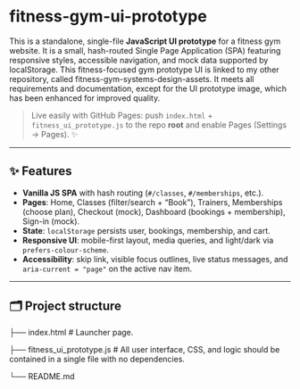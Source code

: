 # fitness-gym-ui-prototype

This is a standalone, single-file **JavaScript UI prototype** for a fitness gym website. It is a small, hash-routed Single Page Application (SPA) featuring responsive styles, accessible navigation, and mock data supported by localStorage. This fitness-focused gym prototype UI is linked to my other repository, called fitness-gym-systems-design-assets. It meets all requirements and documentation, except for the UI prototype image, which has been enhanced for improved quality.

> Live easily with GitHub Pages: push `index.html` + `fitness_ui_prototype.js` to the repo **root** and enable Pages (Settings → Pages). ✨

---

## ✨ Features

- **Vanilla JS SPA** with hash routing (`#/classes`, `#/memberships`, etc.).
- **Pages**: Home, Classes (filter/search + “Book”), Trainers, Memberships (choose plan), Checkout (mock), Dashboard (bookings + membership), Sign-in (mock).
- **State**: `localStorage` persists user, bookings, membership, and cart.
- **Responsive UI**: mobile-first layout, media queries, and light/dark via `prefers-colour-scheme`.
- **Accessibility**: skip link, visible focus outlines, live status messages, and `aria-current = "page"` on the active nav item.

---

## 🗂 Project structure

├── index.html # Launcher page.

├── fitness_ui_prototype.js # All user interface, CSS, and logic should be contained in a single file with no dependencies.

└── README.md
